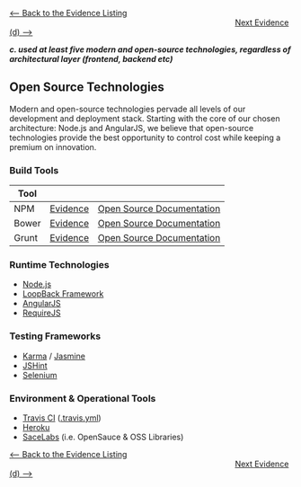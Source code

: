 [<-- Back to the Evidence Listing](https://github.com/itgfirm/safe-food/edit/master/Evidence)  &nbsp;&nbsp;&nbsp;&nbsp;&nbsp;&nbsp;&nbsp;&nbsp;&nbsp;&nbsp;&nbsp;&nbsp;&nbsp;&nbsp;&nbsp;&nbsp;&nbsp;&nbsp;&nbsp;&nbsp;&nbsp;&nbsp;&nbsp;&nbsp;&nbsp;&nbsp;&nbsp;&nbsp;&nbsp;&nbsp;&nbsp;&nbsp;&nbsp;&nbsp;&nbsp;&nbsp;&nbsp;&nbsp;&nbsp;&nbsp;&nbsp;&nbsp;&nbsp;&nbsp;&nbsp;&nbsp;&nbsp;&nbsp;&nbsp;&nbsp;&nbsp;&nbsp;&nbsp;&nbsp;&nbsp;&nbsp;&nbsp;&nbsp;&nbsp;&nbsp;&nbsp;&nbsp;&nbsp;&nbsp;&nbsp;&nbsp;&nbsp;&nbsp;&nbsp;&nbsp;&nbsp;&nbsp;&nbsp;&nbsp;&nbsp;&nbsp;&nbsp;&nbsp;&nbsp;&nbsp;&nbsp;&nbsp;&nbsp;&nbsp;&nbsp;&nbsp;&nbsp;&nbsp;&nbsp;&nbsp;&nbsp;&nbsp;&nbsp;&nbsp;&nbsp;&nbsp;&nbsp;&nbsp;&nbsp;&nbsp;&nbsp;&nbsp;[Next Evidence (d) -->](https://github.com/itgfirm/safe-food/edit/master/Evidence/d)

***c. used at least five modern and open-source technologies, regardless of architectural layer (frontend, backend etc)***

## Open Source Technologies
Modern and open-source technologies pervade all levels of our development and deployment stack.  Starting with the core of our chosen architecture: Node.js and AngularJS, we believe that open-source technologies provide the best opportunity to control cost while keeping a premium on innovation.



### Build Tools
| Tool | | |
|---|---|---|
|NPM|[Evidence](https://github.com/itgfirm/safe-food/blob/master/package.json)|[Open Source Documentation](https://www.npmjs.com/policies/npm-license)|
|Bower|[Evidence](https://github.com/itgfirm/safe-food/blob/master/bower.json)|[Open Source Documentation](http://bower.io/docs/about/)  |
|Grunt|[Evidence](https://github.com/itgfirm/safe-food/blob/master/Gruntfile.js)|[Open Source Documentation](https://github.com/gruntjs/grunt/blob/master/LICENSE-MIT)|

### Runtime Technologies
- [Node.js]()
- [LoopBack Framework](https://github.com/itgfirm/safe-food/blob/master/server/server.js)
- [AngularJS](https://github.com/itgfirm/safe-food/blob/master/client/scripts/app.js)
- [RequireJS](https://github.com/itgfirm/safe-food/blob/master/client/index.html)

### Testing Frameworks
- [Karma](https://github.com/itgfirm/safe-food/blob/master/client/test/karma.conf.js) / [Jasmine](https://github.com/itgfirm/safe-food/blob/master/client/test/karma.conf.js)
- [JSHint](https://github.com/itgfirm/safe-food/blob/master/.jshintrc)
- [Selenium](https://github.com/itgfirm/safe-food/tree/master/test/selenium)

### Environment & Operational Tools
- [Travis CI](https://travis-ci.org/itgfirm/safe-food/builds) ([.travis.yml](https://github.com/itgfirm/safe-food/blob/master/.travis.yml))
- [Heroku](http://safe-food.herokuapp.com)
- [SaceLabs](https://saucelabs.com/u/itg-gsa-bpa) (i.e. OpenSauce & OSS Libraries)

[<-- Back to the Evidence Listing](https://github.com/itgfirm/safe-food/edit/master/Evidence)  &nbsp;&nbsp;&nbsp;&nbsp;&nbsp;&nbsp;&nbsp;&nbsp;&nbsp;&nbsp;&nbsp;&nbsp;&nbsp;&nbsp;&nbsp;&nbsp;&nbsp;&nbsp;&nbsp;&nbsp;&nbsp;&nbsp;&nbsp;&nbsp;&nbsp;&nbsp;&nbsp;&nbsp;&nbsp;&nbsp;&nbsp;&nbsp;&nbsp;&nbsp;&nbsp;&nbsp;&nbsp;&nbsp;&nbsp;&nbsp;&nbsp;&nbsp;&nbsp;&nbsp;&nbsp;&nbsp;&nbsp;&nbsp;&nbsp;&nbsp;&nbsp;&nbsp;&nbsp;&nbsp;&nbsp;&nbsp;&nbsp;&nbsp;&nbsp;&nbsp;&nbsp;&nbsp;&nbsp;&nbsp;&nbsp;&nbsp;&nbsp;&nbsp;&nbsp;&nbsp;&nbsp;&nbsp;&nbsp;&nbsp;&nbsp;&nbsp;&nbsp;&nbsp;&nbsp;&nbsp;&nbsp;&nbsp;&nbsp;&nbsp;&nbsp;&nbsp;&nbsp;&nbsp;&nbsp;&nbsp;&nbsp;&nbsp;&nbsp;&nbsp;&nbsp;&nbsp;&nbsp;&nbsp;&nbsp;&nbsp;&nbsp;&nbsp;[Next Evidence (d) -->](https://github.com/itgfirm/safe-food/edit/master/Evidence/d)
